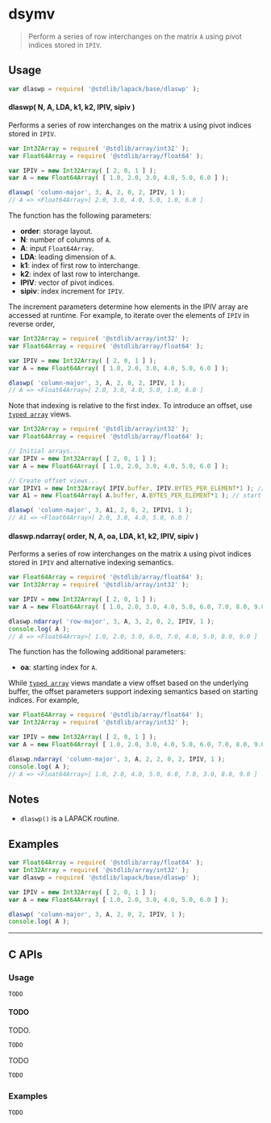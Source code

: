 <!--

@license Apache-2.0

Copyright (c) 2024 The Stdlib Authors.

Licensed under the Apache License, Version 2.0 (the "License");
you may not use this file except in compliance with the License.
You may obtain a copy of the License at

   http://www.apache.org/licenses/LICENSE-2.0

Unless required by applicable law or agreed to in writing, software
distributed under the License is distributed on an "AS IS" BASIS,
WITHOUT WARRANTIES OR CONDITIONS OF ANY KIND, either express or implied.
See the License for the specific language governing permissions and
limitations under the License.

-->

# dsymv

> Perform a series of row interchanges on the matrix `A` using pivot indices stored in `IPIV`.

<section class = "usage">

## Usage

```javascript
var dlaswp = require( '@stdlib/lapack/base/dlaswp' );
```

#### dlaswp( N, A, LDA, k1, k2, IPIV, sipiv )

Performs a series of row interchanges on the matrix `A` using pivot indices stored in `IPIV`.

```javascript
var Int32Array = require( '@stdlib/array/int32' );
var Float64Array = require( '@stdlib/array/float64' );

var IPIV = new Int32Array( [ 2, 0, 1 ] );
var A = new Float64Array( [ 1.0, 2.0, 3.0, 4.0, 5.0, 6.0 ] );

dlaswp( 'column-major', 3, A, 2, 0, 2, IPIV, 1 );
// A => <Float64Array>[ 2.0, 3.0, 4.0, 5.0, 1.0, 6.0 ]
```

The function has the following parameters:

-   **order**: storage layout.
-   **N**: number of columns of `A`.
-   **A**: input `Float64Array`.
-   **LDA**: leading dimension of `A`.
-   **k1**: index of first row to interchange.
-   **k2**: index of last row to interchange.
-   **IPIV**: vector of pivot indices.
-   **sipiv**: index increment for `IPIV`.

The increment parameters determine how elements in the IPIV array are accessed at runtime. For example, to iterate over the elements of `IPIV` in reverse order,

```javascript
var Int32Array = require( '@stdlib/array/int32' );
var Float64Array = require( '@stdlib/array/float64' );

var IPIV = new Int32Array( [ 2, 0, 1 ] );
var A = new Float64Array( [ 1.0, 2.0, 3.0, 4.0, 5.0, 6.0 ] );

dlaswp( 'column-major', 3, A, 2, 0, 2, IPIV, 1 );
// A => <Float64Array>[ 2.0, 3.0, 4.0, 5.0, 1.0, 6.0 ]
```

Note that indexing is relative to the first index. To introduce an offset, use [`typed array`][mdn-typed-array] views.

<!-- eslint-disable stdlib/capitalized-comments -->

```javascript
var Int32Array = require( '@stdlib/array/int32' );
var Float64Array = require( '@stdlib/array/float64' );

// Initial arrays...
var IPIV = new Int32Array( [ 2, 0, 1 ] );
var A = new Float64Array( [ 1.0, 2.0, 3.0, 4.0, 5.0, 6.0 ] );

// Create offset views...
var IPIV1 = new Int32Array( IPIV.buffer, IPIV.BYTES_PER_ELEMENT*1 ); // start at 2nd element
var A1 = new Float64Array( A.buffer, A.BYTES_PER_ELEMENT*1 ); // start at 2nd element

dlaswp( 'column-major', 3, A1, 2, 0, 2, IPIV1, 1 );
// A1 => <Float64Array>[ 2.0, 3.0, 4.0, 5.0, 6.0 ]
```

#### dlaswp.ndarray( order, N, A, oa, LDA, k1, k2, IPIV, sipiv )

Performs a series of row interchanges on the matrix `A` using pivot indices stored in `IPIV` and alternative indexing semantics.

```javascript
var Float64Array = require( '@stdlib/array/float64' );
var Int32Array = require( '@stdlib/array/int32' );

var IPIV = new Int32Array( [ 2, 0, 1 ] );
var A = new Float64Array( [ 1.0, 2.0, 3.0, 4.0, 5.0, 6.0, 7.0, 8.0, 9.0 ] );

dlaswp.ndarray( 'row-major', 3, A, 3, 2, 0, 2, IPIV, 1 );
console.log( A );
// A => <Float64Array>[ 1.0, 2.0, 3.0, 6.0, 7.0, 4.0, 5.0, 8.0, 9.0 ]
```

The function has the following additional parameters:

-   **oa**: starting index for `A`.

While [`typed array`][mdn-typed-array] views mandate a view offset based on the underlying buffer, the offset parameters support indexing semantics based on starting indices. For example,

```javascript
var Float64Array = require( '@stdlib/array/float64' );
var Int32Array = require( '@stdlib/array/int32' );

var IPIV = new Int32Array( [ 2, 0, 1 ] );
var A = new Float64Array( [ 1.0, 2.0, 3.0, 4.0, 5.0, 6.0, 7.0, 8.0, 9.0 ] );

dlaswp.ndarray( 'column-major', 3, A, 2, 2, 0, 2, IPIV, 1 );
console.log( A );
// A => <Float64Array>[ 1.0, 2.0, 4.0, 5.0, 6.0, 7.0, 3.0, 8.0, 9.0 ]
```

</section>

<!-- /.usage -->

<section class="notes">

## Notes

-   `dlaswp()` is a LAPACK routine.

</section>

<!-- /.notes -->

<section class="examples">

## Examples

<!-- eslint no-undef: "error" -->

```javascript
var Float64Array = require( '@stdlib/array/float64' );
var Int32Array = require( '@stdlib/array/int32' );
var dlaswp = require( '@stdlib/lapack/base/dlaswp' );

var IPIV = new Int32Array( [ 2, 0, 1 ] );
var A = new Float64Array( [ 1.0, 2.0, 3.0, 4.0, 5.0, 6.0 ] );

dlaswp( 'column-major', 3, A, 2, 0, 2, IPIV, 1 );
console.log( A );
```

</section>

<!-- /.examples -->

<!-- C interface documentation. -->

* * *

<section class="c">

## C APIs

<!-- Section to include introductory text. Make sure to keep an empty line after the intro `section` element and another before the `/section` close. -->

<section class="intro">

</section>

<!-- /.intro -->

<!-- C usage documentation. -->

<section class="usage">

### Usage

```c
TODO
```

#### TODO

TODO.

```c
TODO
```

TODO

```c
TODO
```

</section>

<!-- /.usage -->

<!-- C API usage notes. Make sure to keep an empty line after the `section` element and another before the `/section` close. -->

<section class="notes">

</section>

<!-- /.notes -->

<!-- C API usage examples. -->

<section class="examples">

### Examples

```c
TODO
```

</section>

<!-- /.examples -->

</section>

<!-- /.c -->

<!-- Section for related `stdlib` packages. Do not manually edit this section, as it is automatically populated. -->

<section class="related">

</section>

<!-- /.related -->

<!-- Section for all links. Make sure to keep an empty line after the `section` element and another before the `/section` close. -->

<section class="links">

[mdn-typed-array]: https://developer.mozilla.org/en-US/docs/Web/JavaScript/Reference/Global_Objects/TypedArray

</section>

<!-- /.links -->
